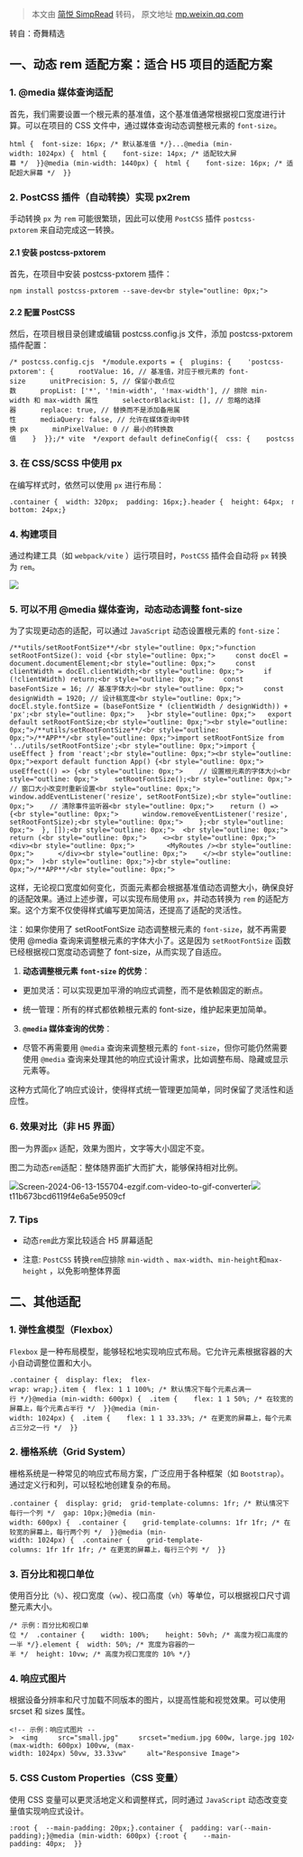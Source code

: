 > 本文由 [简悦 SimpRead](http://ksria.com/simpread/) 转码， 原文地址 [mp.weixin.qq.com](https://mp.weixin.qq.com/s/6_XBC5Z83w9xr3bGHeUFfw)

转自：奇舞精选

一、动态 rem 适配方案：适合 H5 项目的适配方案
---------------------------

### 1. @media 媒体查询适配

首先，我们需要设置一个根元素的基准值，这个基准值通常根据视口宽度进行计算。可以在项目的 CSS 文件中，通过媒体查询动态调整根元素的 `font-size`。

```
html {  font-size: 16px; /* 默认基准值 */}...@media (min-width: 1024px) {  html {    font-size: 14px; /* 适配较大屏幕 */  }}@media (min-width: 1440px) {  html {    font-size: 16px; /* 适配超大屏幕 */  }}
```

### 2. PostCSS 插件（自动转换）实现 px2rem

手动转换 `px` 为 `rem` 可能很繁琐，因此可以使用 `PostCSS` 插件 `postcss-pxtorem` 来自动完成这一转换。

#### 2.1 安装 postcss-pxtorem

首先，在项目中安装 postcss-pxtorem 插件：

```
npm install postcss-pxtorem --save-dev<br style="outline: 0px;">
```

#### 2.2 配置 PostCSS

然后，在项目根目录创建或编辑 postcss.config.js 文件，添加 postcss-pxtorem 插件配置：

```
/* postcss.config.cjs  */module.exports = {  plugins: {    'postcss-pxtorem': {      rootValue: 16, // 基准值，对应于根元素的 font-size      unitPrecision: 5, // 保留小数点位数      propList: ['*', '!min-width', '!max-width'], // 排除 min-width 和 max-width 属性      selectorBlackList: [], // 忽略的选择器      replace: true, // 替换而不是添加备用属性      mediaQuery: false, // 允许在媒体查询中转换 px      minPixelValue: 0 // 最小的转换数值    }  }};/* vite  */export default defineConfig({  css: {    postcss: './postcss.config.cjs',  }})
```

### 3. 在 CSS/SCSS 中使用 px

在编写样式时，依然可以使用 `px` 进行布局：

```
.container {  width: 320px;  padding: 16px;}.header {  height: 64px;  margin-bottom: 24px;}
```

### 4. 构建项目

通过构建工具（如 `webpack/vite` ）运行项目时，`PostCSS` 插件会自动将 `px` 转换为 `rem`。

![](https://mmbiz.qpic.cn/sz_mmbiz_png/cAd6ObKOzEAs11w1fg8Y48aliaWQxSTozFWI1nqXkAT6hS7OEG2kvMvaepNDv0r0XQNkZAIqNpEa3C6vSWUQ3fA/640?wx_fmt=other&from=appmsg&tp=webp&wxfrom=5&wx_lazy=1&wx_co=1)

### 5. 可以不用 @media 媒体查询，动态动态调整 font-size

为了实现更动态的适配，可以通过 `JavaScript` 动态设置根元素的 `font-size`：

```
/**utils/setRootFontSize**/<br style="outline: 0px;">function setRootFontSize(): void {<br style="outline: 0px;">     const docEl = document.documentElement;<br style="outline: 0px;">     const clientWidth = docEl.clientWidth;<br style="outline: 0px;">     if (!clientWidth) return;<br style="outline: 0px;">     const baseFontSize = 16; // 基准字体大小<br style="outline: 0px;">     const designWidth = 1920; // 设计稿宽度<br style="outline: 0px;">     docEl.style.fontSize = (baseFontSize * (clientWidth / designWidth)) + 'px';<br style="outline: 0px;">   }<br style="outline: 0px;">   export default setRootFontSize;<br style="outline: 0px;"><br style="outline: 0px;">/**utils/setRootFontSize**/<br style="outline: 0px;">/**APP**/<br style="outline: 0px;">import setRootFontSize from '../utils/setRootFontSize';<br style="outline: 0px;">import { useEffect } from 'react';<br style="outline: 0px;"><br style="outline: 0px;">export default function App() {<br style="outline: 0px;">  useEffect(() => {<br style="outline: 0px;">    // 设置根元素的字体大小<br style="outline: 0px;">    setRootFontSize();<br style="outline: 0px;">    // 窗口大小改变时重新设置<br style="outline: 0px;">    window.addEventListener('resize', setRootFontSize);<br style="outline: 0px;">    // 清除事件监听器<br style="outline: 0px;">    return () => {<br style="outline: 0px;">      window.removeEventListener('resize', setRootFontSize);<br style="outline: 0px;">    };<br style="outline: 0px;">  }, []);<br style="outline: 0px;">  <br style="outline: 0px;">  return (<br style="outline: 0px;">    <><br style="outline: 0px;">      <div><br style="outline: 0px;">        <MyRoutes /><br style="outline: 0px;">      </div><br style="outline: 0px;">    </><br style="outline: 0px;">  )<br style="outline: 0px;">}<br style="outline: 0px;">/**APP**/<br style="outline: 0px;">
```

这样，无论视口宽度如何变化，页面元素都会根据基准值动态调整大小，确保良好的适配效果。通过上述步骤，可以实现布局使用 `px`，并动态转换为 `rem` 的适配方案。这个方案不仅使得样式编写更加简洁，还提高了适配的灵活性。

注：如果你使用了 setRootFontSize 动态调整根元素的 `font-size`，就不再需要使用 @media 查询来调整根元素的字体大小了。这是因为 `setRootFontSize` 函数已经根据视口宽度动态调整了 font-size，从而实现了自适应。

1.  **动态调整根元素 `font-size` 的优势**：
    

*   更加灵活：可以实现更加平滑的响应式调整，而不是依赖固定的断点。
    
*   统一管理：所有的样式都依赖根元素的 font-size，维护起来更加简单。
    

3.  **`@media` 媒体查询的优势**：
    

*   尽管不再需要用 `@media` 查询来调整根元素的 `font-size`，但你可能仍然需要使用 `@media` 查询来处理其他的响应式设计需求，比如调整布局、隐藏或显示元素等。
    

这种方式简化了响应式设计，使得样式统一管理更加简单，同时保留了灵活性和适应性。

### 6. 效果对比（非 H5 界面）

图一为界面`px` 适配，效果为图片，文字等大小固定不变。

图二为动态`rem`适配：整体随界面扩大而扩大，能够保持相对比例。

![](https://mmbiz.qpic.cn/sz_mmbiz_gif/cAd6ObKOzEAs11w1fg8Y48aliaWQxSToztjTicTb9QuJxGmGQpv2AKPmx2WHUqSBxHcnGCIb0YPezbxn6yNYMDLw/640?wx_fmt=gif&from=appmsg&tp=webp&wxfrom=5&wx_lazy=1&wx_co=1)Screen-2024-06-13-155704-ezgif.com-video-to-gif-converter![](https://mmbiz.qpic.cn/sz_mmbiz_gif/cAd6ObKOzEAs11w1fg8Y48aliaWQxSTozxGwoKdWLN9HibYAKEhyvCQgty2edgjqCseria83U5yI8Y0XuZTY6Dxiaw/640?wx_fmt=gif&from=appmsg&tp=webp&wxfrom=5&wx_lazy=1&wx_co=1)t11b673bcd6119f4e6a5e9509cf

### 7. Tips

*   动态`rem`此方案比较适合 H5 屏幕适配
    
*   注意: `PostCSS` 转换`rem`应排除 `min-width` 、`max-width`、`min-height`和`max-height` ，以免影响整体界面
    

二、其他适配
------

### 1. 弹性盒模型（Flexbox）

`Flexbox` 是一种布局模型，能够轻松地实现响应式布局。它允许元素根据容器的大小自动调整位置和大小。

```
.container {  display: flex;  flex-wrap: wrap;}.item {  flex: 1 1 100%; /* 默认情况下每个元素占满一行 */}@media (min-width: 600px) {  .item {    flex: 1 1 50%; /* 在较宽的屏幕上，每个元素占半行 */  }}@media (min-width: 1024px) {  .item {    flex: 1 1 33.33%; /* 在更宽的屏幕上，每个元素占三分之一行 */  }}
```

### 2. 栅格系统（Grid System）

栅格系统是一种常见的响应式布局方案，广泛应用于各种框架（如 `Bootstrap`）。通过定义行和列，可以轻松地创建复杂的布局。

```
.container {  display: grid;  grid-template-columns: 1fr; /* 默认情况下每行一个列 */  gap: 10px;}@media (min-width: 600px) {  .container {    grid-template-columns: 1fr 1fr; /* 在较宽的屏幕上，每行两个列 */  }}@media (min-width: 1024px) {  .container {    grid-template-columns: 1fr 1fr 1fr; /* 在更宽的屏幕上，每行三个列 */  }}
```

### 3. 百分比和视口单位

使用百分比（`%`）、视口宽度（`vw`）、视口高度（`vh`）等单位，可以根据视口尺寸调整元素大小。

```
/* 示例：百分比和视口单位 */  .container {    width: 100%;    height: 50vh; /* 高度为视口高度的一半 */}.element {  width: 50%; /* 宽度为容器的一半 */  height: 10vw; /* 高度为视口宽度的 10% */}
```

### 4. 响应式图片

根据设备分辨率和尺寸加载不同版本的图片，以提高性能和视觉效果。可以使用 srcset 和 sizes 属性。

```
<!-- 示例：响应式图片 -->  <img     src="small.jpg"     srcset="medium.jpg 600w, large.jpg 1024w"     sizes="(max-width: 600px) 100vw, (max-width: 1024px) 50vw, 33.33vw"     alt="Responsive Image">
```

### 5. CSS Custom Properties（CSS 变量）

使用 CSS 变量可以更灵活地定义和调整样式，同时通过 `JavaScript` 动态改变变量值实现响应式设计。

```
:root {  --main-padding: 20px;}.container {  padding: var(--main-padding);}@media (min-width: 600px) {:root {    --main-padding: 40px;  }}
```